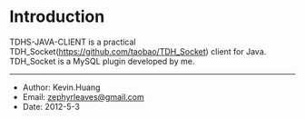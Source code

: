 Introduction
============

TDHS-JAVA-CLIENT is a practical TDH_Socket(https://github.com/taobao/TDH_Socket) client for Java.
TDH_Socket is a MySQL plugin developed by me.


-----------------------------------

* Author: Kevin.Huang
* Email:  zephyrleaves@gmail.com
* Date:   2012-5-3